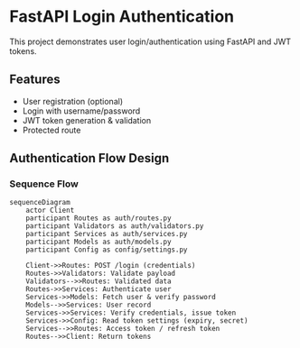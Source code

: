 # FastAPI Login Authentication

This project demonstrates user login/authentication using FastAPI and JWT tokens.

## Features
- User registration (optional)
- Login with username/password
- JWT token generation & validation
- Protected route



## Authentication Flow Design

### Sequence Flow

```mermaid
sequenceDiagram
    actor Client
    participant Routes as auth/routes.py
    participant Validators as auth/validators.py
    participant Services as auth/services.py
    participant Models as auth/models.py
    participant Config as config/settings.py

    Client->>Routes: POST /login (credentials)
    Routes->>Validators: Validate payload
    Validators-->>Routes: Validated data
    Routes->>Services: Authenticate user
    Services->>Models: Fetch user & verify password
    Models-->>Services: User record
    Services->>Services: Verify credentials, issue token
    Services->>Config: Read token settings (expiry, secret)
    Services-->>Routes: Access token / refresh token
    Routes-->>Client: Return tokens


